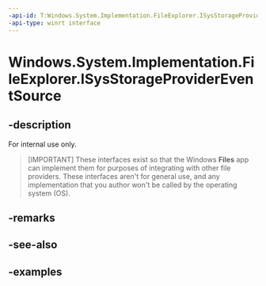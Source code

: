 ```yaml
---
-api-id: T:Windows.System.Implementation.FileExplorer.ISysStorageProviderEventSource
-api-type: winrt interface
---
```


# Windows.System.Implementation.FileExplorer.ISysStorageProviderEventSource

<!--
public interface ISysStorageProviderEventSource
-->

## -description

For internal use only.

> [IMPORTANT]
> These interfaces exist so that the Windows **Files** app can implement them for purposes of integrating with other file providers. These interfaces aren't for general use, and any implementation that you author won't be called by the operating system (OS).

## -remarks

## -see-also

## -examples
